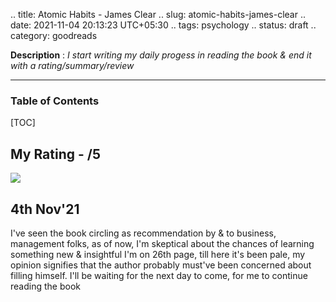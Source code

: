 .. title: Atomic Habits - James Clear
.. slug: atomic-habits-james-clear
.. date: 2021-11-04 20:13:23 UTC+05:30
.. tags: psychology
.. status: draft
.. category: goodreads

**Description** : *I start writing my daily  progess  in reading the book & end it with a rating/summary/review*

***

<h3>Table of Contents</h3>
[TOC]

## My Rating -  /5

![](https://i.gr-assets.com/images/S/compressed.photo.goodreads.com/books/1535115320l/40121378._SY475_.jpg)

## 4th Nov'21

I've seen the book circling as recommendation by & to business, management folks, as of now, I'm skeptical about the chances of learning something new & insightful
I'm on 26th page, till here it's been pale, my opinion signifies that the author probably must've been concerned about filling himself. 
I'll be waiting for the next day to come, for me to continue reading the book
